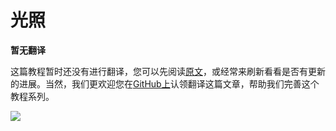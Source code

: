 # 光照

**暂无翻译**

这篇教程暂时还没有进行翻译，您可以先阅读[原文](https://learnopengl.com/#!PBR/Lighting)，或经常来刷新看看是否有更新的进展。当然，我们更欢迎您在[GitHub上](https://github.com/LearnOpenGL-CN/LearnOpenGL-CN)认领翻译这篇文章，帮助我们完善这个教程系列。

<img src="../../img/development.png" class="clean">